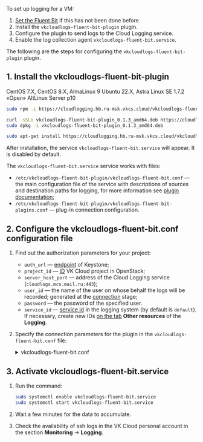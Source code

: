 To set up logging for a VM:

1. [Set the Fluent Bit](../../quick-start/) if this has not been done before.
1. Install the `vkcloudlogs-fluent-bit-plugin` plugin.
1. Configure the plugin to send logs to the Cloud Logging service.
1. Enable the log collection agent `vkcloudlogs-fluent-bit.service`.

The following are the steps for configuring the `vkcloudlogs-fluent-bit-plugin` plugin.

## 1. Install the vkcloudlogs-fluent-bit-plugin

<tabs>
<tablist>
<tab>CentOS 7.X, CentOS 8.X, AlmaLinux 9</tab>
<tab>Ubuntu 22.X, Astra Linux SE 1.7.2 «Орел»</tab>
<tab>AltLinux Server p10</tab>
</tablist>
<tabpanel>

```bash
sudo rpm -i https://cloudlogging.hb.ru-msk.vkcs.cloud/vkcloudlogs-fluent-bit-plugin/vkcloudlogs-fluent-bit-plugin-0.1.3-1.x86_64.rpm
```

</tabpanel>
<tabpanel>

```bash
curl -sSLo vkcloudlogs-fluent-bit-plugin_0.1.3_amd64.deb https://cloudlogging.hb.ru-msk.vkcs.cloud/vkcloudlogs-fluent-bit-plugin/vkcloudlogs-fluent-bit-plugin_0.1.3_amd64.deb
sudo dpkg -i vkcloudlogs-fluent-bit-plugin_0.1.3_amd64.deb
```

</tabpanel>
<tabpanel>

```bash
sudo apt-get install https://cloudlogging.hb.ru-msk.vkcs.cloud/vkcloudlogs-fluent-bit-plugin/vkcloudlogs-fluent-bit-plugin-0.1.3-1.x86_64.rpm
```

</tabpanel>
</tabs>

After installation, the service `vkcloudlogs-fluent-bit.service` will appear. It is disabled by default.

<info>

The `vkcloudlogs-fluent-bit.service` service works with files:

- `/etc/vkcloudlogs-fluent-bit-plugin/vkcloudlogs-fluent-bit.conf` — the main configuration file of the service with descriptions of sources and destination paths for logging, for more information see [plugin documentation](https://github.com/vk-cs/cloudlogs-fluent-bit);
- `/etc/vkcloudlogs-fluent-bit-plugin/vkcloudlogs-fluent-bit-plugins.conf` — plug-in connection configuration.

</info>

## 2. Configure the vkcloudlogs-fluent-bit.conf configuration file

1. Find out the authorization parameters for your project:

   - `auth_url` — [endpoint](/en/manage/tools-for-using-services/rest-api/endpoints) of Keystone;
   - `project_id` — [ID](/en/manage/tools-for-using-services/rest-api/endpoints) VK Cloud project in OpenStack;
   - `server_host_port` — address of the Cloud Logging service (`cloudlogs.mcs.mail.ru:443`);
   - `user_id` — the name of the user on whose behalf the logs will be recorded; generated at the [connection](../../quick-start/) stage;
   - `password` — the password of the specified user.
   - `service_id` — [service id](/ru/additionals/api/logging "change-lang") in the logging system (by default is `default`). If necessary, create new IDs [on the tab](https://msk.cloud.vk.com/app/en/services/monitoring/logging/settings/services) **Other resources** of the **Logging**.

1. Specify the connection parameters for the plugin in the `vkcloudlogs-fluent-bit.conf` file:

   <details>
     <summary>vkcloudlogs-fluent-bit.conf</summary>

   In this example, data logging is configured from `ssh.service` (section `[INPUT]`) to the Cloud Logging service (section `[OUTPUT]`).

   ```conf
   [INPUT]
      Name            systemd
      Systemd_Filter  _SYSTEMD_UNIT=ssh.service
      Lowercase       On
      Read_From_Tail  On
      Tag             system.*

   [OUTPUT]
       Name              vkcloudlogs
       Match             system.*
       auth_url          <endpoint of the authorization address>
       project_id        <project PID>
       server_host_port  <service address>
       user_id           <username>
       password          <user password>
   ```

   </details>

## 3. Activate vkcloudlogs-fluent-bit.service

1. Run the command:

   ```bash
   sudo systemctl enable vkcloudlogs-fluent-bit.service
   sudo systemctl start vkcloudlogs-fluent-bit.service
   ```

1. Wait a few minutes for the data to accumulate.
1. Check the availability of ssh logs in the VK Cloud personal account in the section **Monitoring** → **Logging**.
